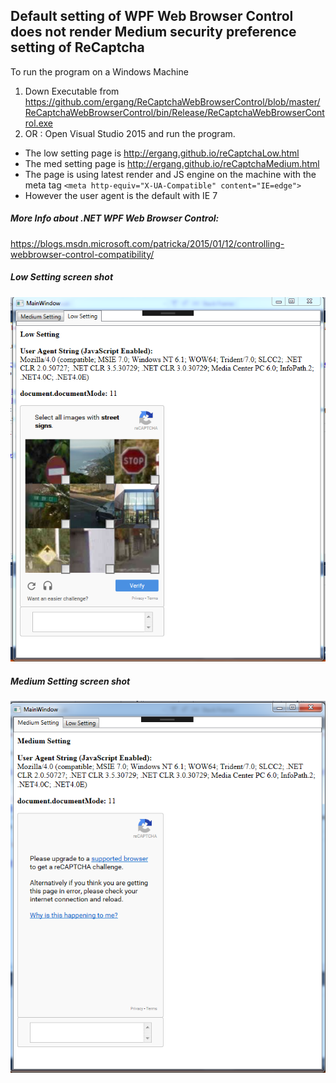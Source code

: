 ## Default setting of WPF Web Browser Control does not render Medium security preference setting of ReCaptcha 

To run the program on a Windows Machine

1. Down Executable from https://github.com/ergang/ReCaptchaWebBrowserControl/blob/master/ReCaptchaWebBrowserControl/bin/Release/ReCaptchaWebBrowserControl.exe
2. OR : Open Visual Studio 2015 and run the program.

* The low setting page is http://ergang.github.io/reCaptchaLow.html
* The med setting page is http://ergang.github.io/reCaptchaMedium.html
* The page is using latest render and JS engine on the machine with the meta tag `<meta http-equiv="X-UA-Compatible" content="IE=edge">`
* However the user agent is the default with IE 7

##### More Info about .NET WPF Web Browser Control:

https://blogs.msdn.microsoft.com/patricka/2015/01/12/controlling-webbrowser-control-compatibility/

##### Low Setting screen shot
![alt tag](https://raw.githubusercontent.com/ergang/ReCaptchaWebBrowserControl/master/LowSetting.png)

##### Medium Setting screen shot
![alt tag](https://raw.githubusercontent.com/ergang/ReCaptchaWebBrowserControl/master/MediumSetting.PNG)
